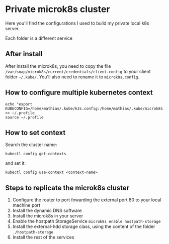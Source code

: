 # Private microk8s cluster

Here you'll find the configurations I used to build my private local k8s server.

Each folder is a different service

## After install

After install the microk8s, you need to copy the file `/var/snap/microk8s/current/credentials/client.config` to your client folder `~/.kube/`. You'll also need to rename it to `microk8s.config`.

## How to configure multiple kubernetes context

```
echo "export KUBECONFIG=/home/mathias/.kube/k3s.config:/home/mathias/.kube/microk8s.config" >> ~/.profile
source ~/.profile
```

## How to set context

Search the cluster name:

```
kubectl config get-contexts
```

and set it:

```
kubectl config use-context <context-name>
```

## Steps to replicate the microk8s cluster

1. Configure the router to port fowarding the external port 80 to your local machine port
2. Install the dynamic DNS software 
3. Install the microk8s in your server
4. Enable the hostpath StorageService `microk8s enable hostpath-storage`
5. Install the external-hdd storage class, using the content of the folder `./hostpath-storage`
6. Install the rest of the services
